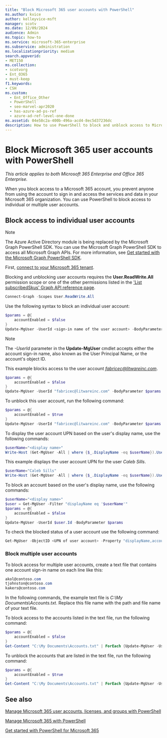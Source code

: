 ```yaml
---
title: "Block Microsoft 365 user accounts with PowerShell"
ms.author: kvice
author: kelleyvice-msft
manager: scotv
ms.date: 12/09/2024
audience: Admin
ms.topic: how-to
ms.service: microsoft-365-enterprise
ms.subservice: administration
ms.localizationpriority: medium
search.appverid:
- MET150
ms.collection: 
- scotvorg
- Ent_O365
- must-keep
f1.keywords:
- CSH
ms.custom:
  - Ent_Office_Other
  - PowerShell
  - seo-marvel-apr2020
  - has-azure-ad-ps-ref
  - azure-ad-ref-level-one-done
ms.assetid: 04e58c2a-400b-496a-acd4-8ec5d37236dc
description: How to use PowerShell to block and unblock access to Microsoft 365 accounts.
---
```


# Block Microsoft 365 user accounts with PowerShell

*This article applies to both Microsoft 365 Enterprise and Office 365 Enterprise.*

When you block access to a Microsoft 365 account, you prevent anyone from using the account to sign in and access the services and data in your Microsoft 365 organization. You can use PowerShell to block access to individual or multiple user accounts.

## Block access to individual user accounts

>[!NOTE]
> The Azure Active Directory module is being replaced by the Microsoft Graph PowerShell SDK. You can use the Microsoft Graph PowerShell SDK to access all Microsoft Graph APIs. For more information, see [Get started with the Microsoft Graph PowerShell SDK](/powershell/microsoftgraph/get-started).

First, [connect to your Microsoft 365 tenant](connect-to-microsoft-365-powershell.md).

Blocking and unblocking user accounts requires the **User.ReadWrite.All** permission scope or one of the other permissions listed in the ['List subscribedSkus' Graph API reference page](/graph/api/subscribedsku-list).

```powershell
Connect-Graph -Scopes User.ReadWrite.All
```

Use the following syntax to block an individual user account:

```powershell
$params = @{
	accountEnabled = $false
}
Update-MgUser -UserId <sign-in name of the user account> -BodyParameter $params
```

> [!NOTE]
> The *-UserId* parameter in the **Update-MgUser** cmdlet accepts either the account sign-in name, also known as the User Principal Name, or the account's object ID.

This example blocks access to the user account *fabricec@litwareinc.com*.

```powershell
$params = @{
	accountEnabled = $false
}
Update-MgUser -UserId "fabricec@litwareinc.com" -BodyParameter $params
```

To unblock this user account, run the following command:

```powershell
$params = @{
	accountEnabled = $true
}
Update-MgUser -UserId "fabricec@litwareinc.com" -BodyParameter $params
```

To display the user account UPN based on the user's display name, use the following commands:

```powershell
$userName="<display name>"
Write-Host (Get-MgUser -All | where {$_.DisplayName -eq $userName}).UserPrincipalName

```

This example displays the user account UPN for the user  *Caleb Sills*.

```powershell
$userName="Caleb Sills"
Write-Host (Get-MgUser -All | where {$_.DisplayName -eq $userName}).UserPrincipalName
```

To block an account based on the user's display name, use the following commands:

```powershell
$userName="<display name>"
$user = Get-MgUser -Filter "displayName eq '$userName'"
$params = @{
	accountEnabled = $false
}
Update-MgUser -UserId $user.Id -BodyParameter $params
```

To check the blocked status of a user account use the following command:

```powershell
Get-MgUser -ObjectID <UPN of user account> -Property "displayName,accountEnabled" | Select displayName, accountEnabled
```

### Block multiple user accounts

To block access for multiple user accounts, create a text file that contains one account sign-in name on each line like this:

  ```powershell
akol@contoso.com
tjohnston@contoso.com
kakers@contoso.com
  ```

In the following commands, the example text file is *C:\My Documents\Accounts.txt*. Replace this file name with the path and file name of your text file.

To block access to the accounts listed in the text file, run the following command:

```powershell
$params = @{
	accountEnabled = $false
}
Get-Content "C:\My Documents\Accounts.txt" | ForEach {Update-MgUser -UserId $_ -BodyParameter $params}
```

To unblock the accounts that are listed in the text file, run the following command:

```powershell
$params = @{
	accountEnabled = $true
}
Get-Content "C:\My Documents\Accounts.txt" | ForEach {Update-MgUser -UserId $_ -BodyParameter $params}
```

## See also

[Manage Microsoft 365 user accounts, licenses, and groups with PowerShell](manage-user-accounts-and-licenses-with-microsoft-365-powershell.md)

[Manage Microsoft 365 with PowerShell](manage-microsoft-365-with-microsoft-365-powershell.md)

[Get started with PowerShell for Microsoft 365](getting-started-with-microsoft-365-powershell.md)
